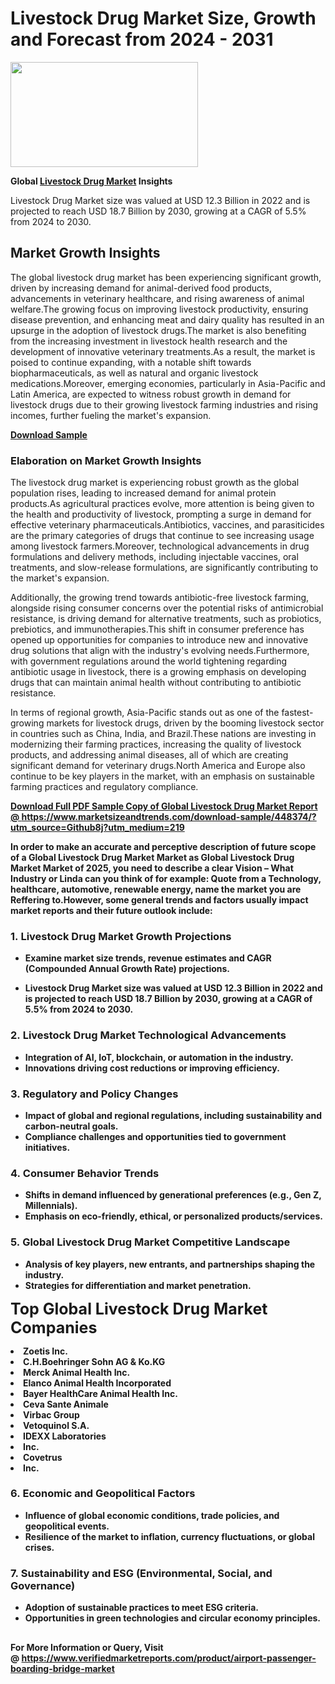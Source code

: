 <H1>Livestock Drug Market Size, Growth and Forecast from 2024 - 2031</H1><img class="aligncenter size-medium wp-image-584254" src="https://thirdeyenews.in/wp-content/uploads/2024/09/Global-Market-Research-300x168.jpeg" alt="" width="300" height="168" /><p><strong>Global&nbsp;<a href="https://www.marketsizeandtrends.com/download-sample/448374/?utm_source=Github8j?utm_medium=219">Livestock Drug Market</a> Insights</strong></p><p>Livestock Drug Market size was valued at USD 12.3 Billion in 2022 and is projected to reach USD 18.7 Billion by 2030, growing at a CAGR of 5.5% from 2024 to 2030.</p><p><h2>Market Growth Insights</h2> <p>The global livestock drug market has been experiencing significant growth, driven by increasing demand for animal-derived food products, advancements in veterinary healthcare, and rising awareness of animal welfare.The growing focus on improving livestock productivity, ensuring disease prevention, and enhancing meat and dairy quality has resulted in an upsurge in the adoption of livestock drugs.The market is also benefiting from the increasing investment in livestock health research and the development of innovative veterinary treatments.As a result, the market is poised to continue expanding, with a notable shift towards biopharmaceuticals, as well as natural and organic livestock medications.Moreover, emerging economies, particularly in Asia-Pacific and Latin America, are expected to witness robust growth in demand for livestock drugs due to their growing livestock farming industries and rising incomes, further fueling the market's expansion.</p> <p><strong><a href="#">Download Sample</a></strong></p> <h3>Elaboration on Market Growth Insights</h3> <p>The livestock drug market is experiencing robust growth as the global population rises, leading to increased demand for animal protein products.As agricultural practices evolve, more attention is being given to the health and productivity of livestock, prompting a surge in demand for effective veterinary pharmaceuticals.Antibiotics, vaccines, and parasiticides are the primary categories of drugs that continue to see increasing usage among livestock farmers.Moreover, technological advancements in drug formulations and delivery methods, including injectable vaccines, oral treatments, and slow-release formulations, are significantly contributing to the market's expansion.</p> <p>Additionally, the growing trend towards antibiotic-free livestock farming, alongside rising consumer concerns over the potential risks of antimicrobial resistance, is driving demand for alternative treatments, such as probiotics, prebiotics, and immunotherapies.This shift in consumer preference has opened up opportunities for companies to introduce new and innovative drug solutions that align with the industry's evolving needs.Furthermore, with government regulations around the world tightening regarding antibiotic usage in livestock, there is a growing emphasis on developing drugs that can maintain animal health without contributing to antibiotic resistance.</p> <p>In terms of regional growth, Asia-Pacific stands out as one of the fastest-growing markets for livestock drugs, driven by the booming livestock sector in countries such as China, India, and Brazil.These nations are investing in modernizing their farming practices, increasing the quality of livestock products, and addressing animal diseases, all of which are creating significant demand for veterinary drugs.North America and Europe also continue to be key players in the market, with an emphasis on sustainable farming practices and regulatory compliance.</p> <p><strong><a href="#"></p><p><span class=""><strong>Download Full PDF Sample Copy of Global Livestock Drug Market Report</strong> @ <a href="https://www.marketsizeandtrends.com/download-sample/448374/?utm_source=Github8j?utm_medium=219" target="_blank">https://www.marketsizeandtrends.com/download-sample/448374/?utm_source=Github8j?utm_medium=219</a></span></p><p>In order to make an accurate and perceptive description of future scope of a Global&nbsp;Livestock Drug Market Market as Global&nbsp;Livestock Drug Market Market of 2025, you need to describe a clear Vision &ndash; What Industry or Linda can you think of for example: Quote from a Technology, healthcare, automotive, renewable energy, name the market you are Reffering to.However, some general trends and factors usually impact market reports and their future outlook include:</p><h3>1.&nbsp;<strong>Livestock Drug Market Growth Projections</strong></h3><ul><li>Examine market size trends, revenue estimates and CAGR (Compounded Annual Growth Rate) projections.</li><li><p>Livestock Drug Market size was valued at USD 12.3 Billion in 2022 and is projected to reach USD 18.7 Billion by 2030, growing at a CAGR of 5.5% from 2024 to 2030.</p></li></ul><h3>2.&nbsp;<strong>Livestock Drug Market Technological Advancements</strong></h3><ul><li>Integration of AI, IoT, blockchain, or automation in the industry.</li><li>Innovations driving cost reductions or improving efficiency.</li></ul><h3>3.&nbsp;<strong>Regulatory and Policy Changes</strong></h3><ul><li>Impact of global and regional regulations, including sustainability and carbon-neutral goals.</li><li>Compliance challenges and opportunities tied to government initiatives.</li></ul><h3>4.&nbsp;<strong>Consumer Behavior Trends</strong></h3><ul><li>Shifts in demand influenced by generational preferences (e.g., Gen Z, Millennials).</li><li>Emphasis on eco-friendly, ethical, or personalized products/services.</li></ul><h3>5.&nbsp;<strong>Global Livestock Drug Market Competitive Landscape</strong></h3><ul><li>Analysis of key players, new entrants, and partnerships shaping the industry.</li><li>Strategies for differentiation and market penetration.</li></ul><p data-pm-slice="1 1 []"><span style="color: inherit; font-family: inherit; font-size: 25px;">Top Global Livestock Drug Market Companies</span></p><div class="" data-test-id=""><p><li>Zoetis Inc.</li><li> C.H.Boehringer Sohn AG & Ko.KG</li><li> Merck Animal Health Inc.</li><li> Elanco Animal Health Incorporated</li><li> Bayer HealthCare Animal Health Inc.</li><li> Ceva Sante Animale</li><li> Virbac Group</li><li> Vetoquinol S.A.</li><li> IDEXX Laboratories</li><li> Inc.</li><li> Covetrus</li><li> Inc.</li></p></div><h3>6.&nbsp;<strong>Economic and Geopolitical Factors</strong></h3><ul><li>Influence of global economic conditions, trade policies, and geopolitical events.</li><li>Resilience of the market to inflation, currency fluctuations, or global crises.</li></ul><h3>7.&nbsp;<strong>Sustainability and ESG (Environmental, Social, and Governance)</strong></h3><ul><li>Adoption of sustainable practices to meet ESG criteria.</li><li>Opportunities in green technologies and circular economy principles.</li></ul><h2><strong style="font-size: 14px;">For More Information or Query, Visit @&nbsp;</strong><a style="background-color: #ffffff; font-size: 14px;" href="https://www.marketsizeandtrends.com/report/livestock-drug-market/" target="_blank">https://www.verifiedmarketreports.com/product/airport-passenger-boarding-bridge-market</a></h2>